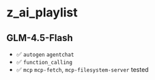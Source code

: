 # z_ai_playlist

## GLM-4.5-Flash

- ✅ `autogen` `agentchat`
- ✅ `function_calling`
- ✅ `mcp` `mcp-fetch`, `mcp-filesystem-server` tested
